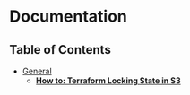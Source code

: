 # Documentation

## Table of Contents

- [General](general)
  - [**How to: Terraform Locking State in S3**](manage-terraform-state.md)
